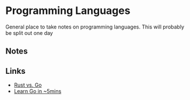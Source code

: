 # Programming Languages

General place to take notes on programming languages. This will probably be split out one day

## Notes

## Links

* [Rust vs. Go](https://bitfieldconsulting.com/golang/rust-vs-go)
* [Learn Go in ~5mins](https://gist.github.com/prologic/5f6afe9c1b98016ca278f4d507e65510)

